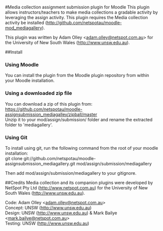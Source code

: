 #Media collection assignment submission plugin for Moodle
This plugin allows instructors/teachers to make media collections a gradable activity by leveraging the assign activity. This plugin requires the Media collection activity be installed (http://github.com/netspotau/moodle-mod_mediagallery).

This plugin was written by Adam Olley \<adam.olley@netspot.com.au\> for the University of New South Wales (http://www.unsw.edu.au).

##Install
### Using Moodle
You can install the plugin from the Moodle plugin repository from within your Moodle installation.
### Using a downloaded zip file
You can download a zip of this plugin from: https://github.com/netspotau/moodle-assignsubmission_mediagalley/zipball/master  
Unzip it to your mod/assign/submission/ folder and rename the extracted folder to 'mediagallery'.
### Using Git
To install using git, run the following command from the root of your moodle installation:  
git clone git://github.com/netspotau/moodle-assignsubmission_mediagallery.git mod/assign/submission/mediagallery  

Then add mod/assign/submission/mediagallery to your gitignore.

##Credits
Media collection and its companion plugins were developed by NetSpot Pty Ltd (http://www.netspot.com.au) for the University of New South Wales (http://www.unsw.edu.au).

Code: Adam Olley \<adam.olley@netspot.com.au\>  
Concept: UNSW (http://www.unsw.edu.au)  
Design: UNSW (http://www.unsw.edu.au) & Mark Bailye \<mark.bailye@netspot.com.au\>  
Testing: UNSW (http://www.unsw.edu.au)  
